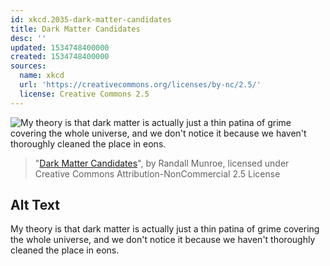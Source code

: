 ```yaml
---
id: xkcd.2035-dark-matter-candidates
title: Dark Matter Candidates
desc: ''
updated: 1534748400000
created: 1534748400000
sources:
  name: xkcd
  url: 'https://creativecommons.org/licenses/by-nc/2.5/'
  license: Creative Commons 2.5
---
```

![My theory is that dark matter is actually just a thin patina of grime covering the whole universe, and we don't notice it because we haven't thoroughly cleaned the place in eons.](https://imgs.xkcd.com/comics/dark_matter_candidates.png)
> "[Dark Matter Candidates](https://xkcd.com/2035/)", by Randall Munroe, licensed under Creative Commons Attribution-NonCommercial 2.5 License

## Alt Text
My theory is that dark matter is actually just a thin patina of grime covering the whole universe, and we don't notice it because we haven't thoroughly cleaned the place in eons.

